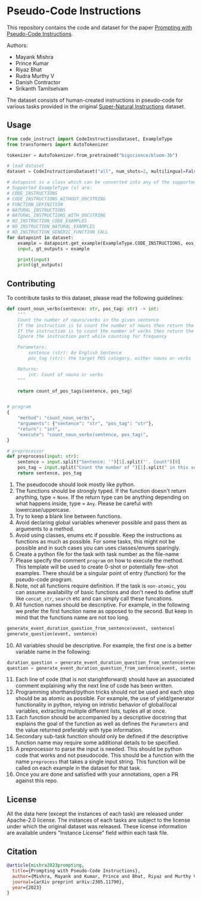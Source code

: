 # Pseudo-Code Instructions
This repository contains the code and dataset for the paper [Prompting with Pseudo-Code Instructions](https://arxiv.org/abs/2305.11790).

Authors:
- Mayank Mishra
- Prince Kumar
- Riyaz Bhat
- Rudra Murthy V
- Danish Contractor
- Srikanth Tamilselvam

The dataset consists of human-created instructions in pseudo-code for various tasks provided in the original [Super-Natural Instructions](https://github.com/allenai/natural-instructions) dataset.

## Usage
```python
from code_instruct import CodeInstructionsDataset, ExampleType
from transformers import AutoTokenizer

tokenizer = AutoTokenizer.from_pretrained("bigscience/bloom-3b")

# load dataset
dataset = CodeInstructionsDataset("all", num_shots=2, multilingual=False)

# datapoint is a class which can be converted into any of the supported ExampleType defined in code_instruct/data.py
# Supported ExampleType (s) are:
# CODE_INSTRUCTIONS
# CODE_INSTRUCTIONS_WITHOUT_DOCSTRING
# FUNCTION_DEFINITION
# NATURAL_INSTRUCTIONS
# NATURAL_INSTRUCTIONS_WITH_DOCSTRING
# NO_INSTRUCTION_CODE_EXAMPLES
# NO_INSTRUCTION_NATURAL_EXAMPLES
# NO_INSTRUCTION_GENERIC_FUNCTION_CALL
for datapoint in dataset:
    example = datapoint.get_example(ExampleType.CODE_INSTRUCTIONS, eos_token=tokenizer.eos_token)
    input, gt_outputs = example

    print(input)
    print(gt_outputs)
```

## Contributing

To contribute tasks to this dataset, please read the following guidelines:

```python
def count_noun_verbs(sentence: str, pos_tag: str) -> int:
    """
    Count the number of nouns/verbs in the given sentence
    If the instruction is to count the number of nouns then return the number of nouns in the sentence
    If the instruction is to count the number of verbs then return the number of verbs in the sentence
    Ignore the instruction part while counting for frequency

    Parameters:
        sentence (str): An English Sentence
        pos_tag (str): the target POS category, either nouns or verbs

    Returns:
        int: Count of nouns or verbs
    """

    return count_of_pos_tags(sentence, pos_tag)


# program
{
    "method": "count_noun_verbs",
    "arguments": {"sentence": "str", "pos_tag": "str"},
    "return": "int",
    "execute": "count_noun_verbs(sentence, pos_tag)",
}

# preprocessor
def preprocess(input: str):
    sentence = input.split("Sentence: '")[1].split("'. Count")[0]
    pos_tag = input.split("Count the number of ")[1].split(" in this sentence.")[0]
    return sentence, pos_tag

```


1. The pseudocode should look mostly like python.
2. The functions should be strongly typed. If the function doesn't return anything, type = `None`. If the return type can be anything depending on what happens inside, type = `Any`. Please be careful with lowercase/uppercase.
3. Try to keep a blank line between functions.
4. Avoid declaring global variables whenever possible and pass them as arguments to a method.
5. Avoid using classes, enums etc if possible. Keep the instructions as functions as much as possible. For some tasks, this might not be possible and in such cases you can uses classes/enums sparingly.
6. Create a python file for the task with task number as the file-name
7. Please specify the comment `program` on how to execute the method. This template will be used to create 0-shot or potentially few-shot examples. There should be a singular point of entry (function) for the pseudo-code program.
8. Note, not all functions require definition. If the task is `non-atomic`, you can assume availability of basic functions and don't need to define stuff like `concat_str`, `search` etc and can simply call these funcations.
9. All function names should be descriptive. For example, in the following we prefer the first function name as opposed to the second. But keep in mind that the functions name are not too long.
```python
generate_event_duration_question_from_sentence(event, sentence)
generate_question(event, sentence)
```
10. All variables should be descriptive. For example, the first one is a better variable name in the following:
```python
duration_question = generate_event_duration_question_from_sentence(event, sentence)
question = generate_event_duration_question_from_sentence(event, sentence)
```
11. Each line of code (that is not starightforward) should have an associated comment explaining why the next line of code has been written. 
12. Programming shorthand/python tricks should not be used and each step should be as atomic as possible. For example, the use of yield/generator functionality in python, relying on intristic behavior of global/local variables, extracting multiple different lists, tuples all at once.
13. Each function should be accompanied by a descriptive docstring that explains the goal of the function as well as defines the `Parameters` and the value returned preferably with type information.
14. Secondary sub-task function should only be defined if the descriptive function name may require some additional details to be specified.
15. A preprocessor to parse the input is needed. This should be python code that works and not pseudocode. This should be a function with the name `preprocess` that takes a single input string. This function will be called on each example in the dataset for that task.
16. Once you are done and satisfied with your annotations, open a PR against this repo.

## License 
All the data here (except the instances of each task) are released under Apache-2.0 license. 
The instances of each tasks are subject to the license under which the original dataset was released. 
These license information are available unders "Instance License" field within each task file. 


## Citation

```bibtex
@article{mishra2023prompting,
  title={Prompting with Pseudo-Code Instructions},
  author={Mishra, Mayank and Kumar, Prince and Bhat, Riyaz and Murthy V, Rudra and Contractor, Danish and Tamilselvam, Srikanth},
  journal={arXiv preprint arXiv:2305.11790},
  year={2023}
}
```
